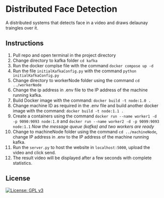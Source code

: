 # Distributed Face Detection
A distributed systems that detects face in a video and draws delaunay traingles over it.


## Instructions
1. Pull repo and open terminal in the project directory
2. Change directory to kafka folder `cd kafka`
3. Run the docker complse file with the command `docker compose up -d`
4. Run the file `initialKafkaConfig.py` with the command `python initialKafkaConfig.py`
5. Change directory to workerNode folder using the command `cd ../workerNode`
6. Change the ip address in .env file to the IP address of the machine running kafka.
7. Build Docker image with the command: 
 `docker build -t node:1.0 .`
8. Change machine ID as required in the .env file and build another docker image with the command: 
 `docker build -t node:1.1 .`
7. Create a containers using the command `docker run --name worker1 -d -p 9090:9093 node:1.0` and `docker run --name worker2 -d -p 9099:9093 node:1.1` 
*Now the message queue (kafka) and two workers are ready*
8. Change to machineNode folder using the command `cd ../machineNode`, change IP address in .env to the IP address of the machine running kafka.
9. Run the `server.py` to host the website in `localhost:5000`, upload the video and click send. 
10. The result video will be displayed after a few seconds with complete statistics.

## License
[![License: GPL v3](https://img.shields.io/badge/License-GPLv3-blue.svg)](https://github.com/Znsored/workerNode/blob/main/LICENSE)
